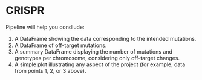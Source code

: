 # CRISPR

Pipeline will help you condlude:
1. A DataFrame showing the data corresponding to the intended mutations.
2. A DataFrame of off-target mutations.
3. A summary DataFrame displaying the number of mutations and genotypes per chromosome, considering only off-target changes.
4. A simple plot illustrating any aspect of the project (for example, data from points 1, 2, or 3 above).
